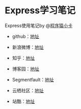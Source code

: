 # Express学习笔记

Express使用笔记by @[程序猿小卡 ](http://weibo.com/chyingp?is_all=1)

* github：[地址](https://github.com/chyingp)

* 新浪微博：[地址](http://weibo.com/chyingp?is_all=1)

* 知乎：[地址](https://www.zhihu.com/people/chen-ying-ping-57)

* 博客园：[地址](http://chyingp.cnblogs.com/)

* Segmentfault：[地址](https://segmentfault.com/u/chyingp)

* 云栖社区：[地址](https://yq.aliyun.com/users/1970729537231450?spm=5176.100240.searchblog.12.xDc8pM&do=login)

* 站酷：[地址](http://www.zcool.com.cn/u/346408)


